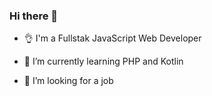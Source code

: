 ### Hi there 👋

- 👌 I'm a Fullstak JavaScript Web Developer

- 🌱 I’m currently learning PHP and Kotlin

- 🤔 I’m looking for a job

